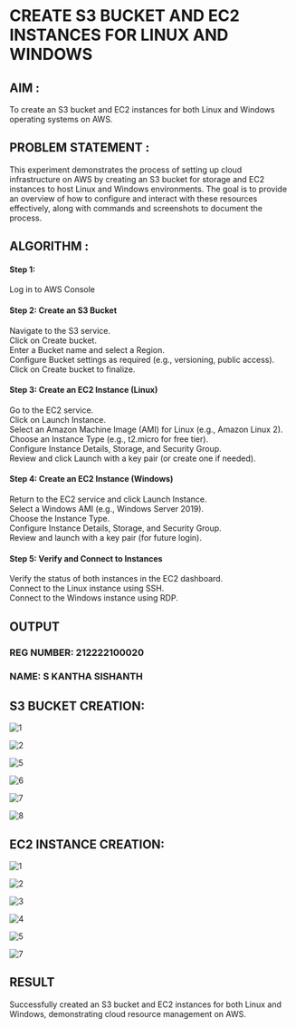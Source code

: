 # CREATE S3 BUCKET AND EC2 INSTANCES FOR LINUX AND WINDOWS

## AIM :

To create an S3 bucket and EC2 instances for both Linux and Windows operating systems on AWS.

## PROBLEM STATEMENT :

This experiment demonstrates the process of setting up cloud infrastructure on AWS by creating an S3 bucket for storage and EC2 instances to host Linux and Windows environments. The goal is to provide an overview of how to configure and interact with these resources effectively, along with commands and screenshots to document the process.

## ALGORITHM :

#### Step 1:

Log in to AWS Console</br>

#### Step 2: Create an S3 Bucket</br>

Navigate to the S3 service.</br>
Click on Create bucket.</br>
Enter a Bucket name and select a Region.</br>
Configure Bucket settings as required (e.g., versioning, public access).</br>
Click on Create bucket to finalize.</br>

#### Step 3: Create an EC2 Instance (Linux)

Go to the EC2 service.</br>
Click on Launch Instance.</br>
Select an Amazon Machine Image (AMI) for Linux (e.g., Amazon Linux 2).</br>
Choose an Instance Type (e.g., t2.micro for free tier).</br>
Configure Instance Details, Storage, and Security Group.</br>
Review and click Launch with a key pair (or create one if needed).</br>

#### Step 4: Create an EC2 Instance (Windows)

Return to the EC2 service and click Launch Instance.</br>
Select a Windows AMI (e.g., Windows Server 2019).</br>
Choose the Instance Type.</br>
Configure Instance Details, Storage, and Security Group.</br>
Review and launch with a key pair (for future login).</br>

#### Step 5: Verify and Connect to Instances

Verify the status of both instances in the EC2 dashboard.</br>
Connect to the Linux instance using SSH.</br>
Connect to the Windows instance using RDP.</br>

## OUTPUT

### REG NUMBER: 212222100020
### NAME: S KANTHA SISHANTH

## S3 BUCKET CREATION:

![1](https://github.com/user-attachments/assets/d3699a50-a93b-466d-bec6-0137963ad7b5)

![2](https://github.com/user-attachments/assets/756f6070-4d66-4783-aa33-6975497d7118)

![5](https://github.com/user-attachments/assets/faad45c4-7a37-4185-9b16-63d6ce8b6e90)

![6](https://github.com/user-attachments/assets/a03cd823-55b9-487e-be33-83e7681d0731)

![7](https://github.com/user-attachments/assets/c0768b86-5beb-4f9a-9bd5-21fb171fca3d)

![8](https://github.com/user-attachments/assets/4aeebe07-7bdf-4360-bd12-146641f5cf3f)

## EC2 INSTANCE CREATION:

![1](https://github.com/user-attachments/assets/a4e76db3-71ec-42a9-9177-d3fc104181c7)

![2](https://github.com/user-attachments/assets/36f38190-9c40-46c8-beae-9863c6a695a3)

![3](https://github.com/user-attachments/assets/fa6daa5c-375f-4641-8f36-8044d5dd1d1b)

![4](https://github.com/user-attachments/assets/25da7260-ac2a-40ee-822a-3aedd76c9027)

![5](https://github.com/user-attachments/assets/3e56a522-e782-4225-87c7-93d9152c6cef)

![7](https://github.com/user-attachments/assets/5f4cac46-e164-40f0-849e-8e3e1af7d54c)

## RESULT

Successfully created an S3 bucket and EC2 instances for both Linux and Windows, demonstrating cloud resource management on AWS.
